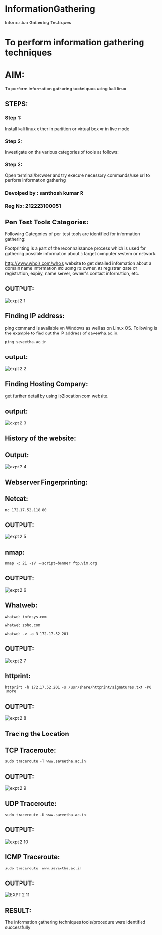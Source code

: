 # InformationGathering

Information Gathering Techiques

# To perform information gathering techniques

# AIM:

To perform information gathering techniques using kali linux 

## STEPS:

### Step 1:

Install kali linux either in partition or virtual box or in live mode

### Step 2:

Investigate on the various categories of tools as follows:

### Step 3:

Open terminal/browser and try execute necessary commands/use url to perform information gathering

### Devolped by : santhosh kumar R
### Reg No: 212223100051

## Pen Test Tools Categories:

Following Categories of pen test tools are identified for information gathering:

Footprinting is a part of the reconnaissance process which is used for gathering possible information about a target computer system or network.

http://www.whois.com/whois website to get detailed information about a domain name information including its owner, its registrar, date of registration, expiry, name server, owner's contact information, etc.

## OUTPUT:

![expt 2 1](https://github.com/22008686/InformationGathering/assets/118916413/d6f4c03e-cb95-43a2-9c0b-3c72062aa1ad)

## Finding IP address:

ping command is available on Windows as well as on Linux OS. Following is the example to find out the IP address of saveetha.ac.in.

```ping saveetha.ac.in```

## output:

![expt 2 2](https://github.com/22008686/InformationGathering/assets/118916413/1bda91d4-2665-4a74-a1de-6f3a2ef72217)

## Finding Hosting Company:

get further detail by using ip2location.com website.

## output:

![expt 2 3](https://github.com/22008686/InformationGathering/assets/118916413/b7df355a-f748-49a6-9e13-69a08eb875c0)

## History of the website:

## Output:

![expt 2 4](https://github.com/22008686/InformationGathering/assets/118916413/c5ece508-14ce-44f9-a95e-ba5c89b130b5)

## Webserver Fingerprinting:

## Netcat:

```nc 172.17.52.118 80```

## OUTPUT:

![expt 2 5](https://github.com/22008686/InformationGathering/assets/118916413/8290a196-f3c6-4331-88a7-67988cdfde7f)

## nmap:

```nmap -p 21 -sV --script=banner ftp.vim.org```

## OUTPUT:

![expt 2 6](https://github.com/22008686/InformationGathering/assets/118916413/7435f1f3-ce6a-485e-a42c-78117a0c8a8c)

## Whatweb:

```whatweb infosys.com```

```whatweb zoho.com```

```whatweb -v -a 3 172.17.52.201```

## OUTPUT:

![expt 2 7](https://github.com/22008686/InformationGathering/assets/118916413/4f181af1-6b12-4f66-bd4b-daeac72a8873)

## httprint:

```httprint -h 172.17.52.201 -s /usr/share/httprint/signatures.txt -P0 |more```

## OUTPUT:

![expt 2 8](https://github.com/22008686/InformationGathering/assets/118916413/c4d53420-e700-4b2d-a8a6-01af513ed4bb)

## Tracing the Location

## TCP Traceroute:

```sudo traceroute -T www.saveetha.ac.in```

## OUTPUT:

![expt 2 9](https://github.com/22008686/InformationGathering/assets/118916413/8a268fec-7cdd-49f9-acff-4b8124a5d14b)

## UDP Traceroute:

```sudo traceroute -U www.saveetha.ac.in```

## OUTPUT:

![expt 2 10](https://github.com/22008686/InformationGathering/assets/118916413/07e71bc6-9bd2-4b5b-b288-338bba7a2fd2)

## ICMP Traceroute:

```sudo traceroute  www.saveetha.ac.in```

## OUTPUT:

![EXPT 2 11](https://github.com/22008686/InformationGathering/assets/118916413/f4fb3123-4a3b-499c-b7af-16780a7a130c)


## RESULT:

The information gathering techniques tools/procedure were  identified successfully
